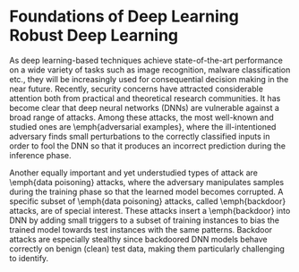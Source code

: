 # Foundations of Deep Learning Robust Deep Learning 

As deep learning-based techniques achieve state-of-the-art performance on a wide variety of tasks such as image recognition, malware classification etc., they will be increasingly used for consequential decision making in the near future. Recently, security concerns have attracted considerable attention both from practical and theoretical research communities. It has become clear that deep neural networks (DNNs) are vulnerable against a broad range of attacks. Among these attacks, the most well-known and studied ones are \emph{adversarial examples}, where the ill-intentioned adversary finds small perturbations to the correctly classified inputs in order to fool the DNN so that it produces an incorrect prediction during the inference phase.

Another equally important and yet understudied types of attack are \emph{data poisoning} attacks, where the adversary manipulates samples during the training phase so that the learned model becomes corrupted. A specific subset of \emph{data poisoning} attacks, called \emph{backdoor} attacks, are of special interest. These attacks insert a \emph{backdoor} into DNN by adding small triggers to a subset of training instances to bias the trained model towards test instances with the same patterns. Backdoor attacks are especially stealthy since backdoored DNN models behave correctly on benign (clean) test data, making them particularly challenging to identify. 